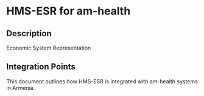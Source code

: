 # HMS-ESR for am-health

## Description

Economic System Representation

## Integration Points

This document outlines how HMS-ESR is integrated with am-health systems in Armenia.
